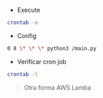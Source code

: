 -   Execute

```sh
crontab -e
```

-   Config

```sh
0 8 \* \* \* python3 /main.py
```

-   Verificar cron job

```sh
crontab -l
```

> Otra forma AWS Lamba
